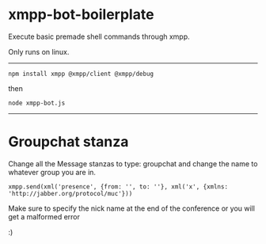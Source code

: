 # xmpp-bot-boilerplate
Execute basic premade shell commands through xmpp. 

Only runs on linux.

---

`npm install xmpp @xmpp/client @xmpp/debug ` 

then

`node xmpp-bot.js`

---

# Groupchat stanza

Change all the Message stanzas to type: groupchat and change the name to whatever group you are in.

`xmpp.send(xml('presence', {from: '', to: ''}, xml('x', {xmlns: 'http://jabber.org/protocol/muc'}))`

Make sure to specify the nick name at the end of the conference or you will get a malformed error

:)
